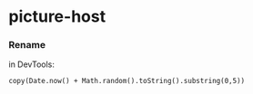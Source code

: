 # picture-host

### Rename

in DevTools:

```
copy(Date.now() + Math.random().toString().substring(0,5))
```
